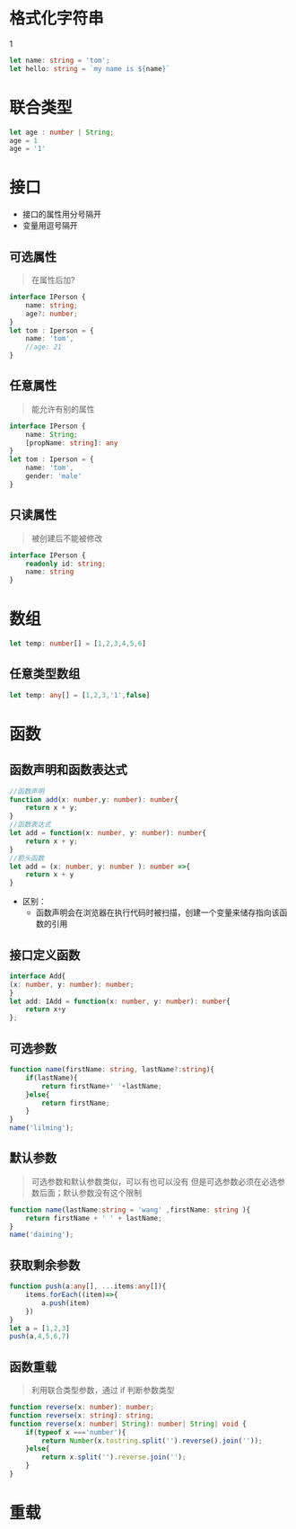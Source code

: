 # 格式化字符串
1
```typescript
let name: string = 'tom';
let hello: string = `my name is ${name}`
```
# 联合类型
```typescript
let age : number | String;
age = 1
age = '1'
```
# 接口
- 接口的属性用分号隔开
- 变量用逗号隔开
## 可选属性
> 在属性后加?
```typescript
interface IPerson {
	name: string;
	age?: number;
}
let tom : Iperson = {
	name: 'tom',
	//age: 21
}
```
## 任意属性
> 能允许有别的属性
```typescript
interface IPerson {
	name: String;
	[propName: string]: any
}
let tom : Iperson = {
	name: 'tom',
	gender: 'male'
}
```
## 只读属性
> 被创建后不能被修改
```typescript
interface IPerson {
	readonly id: string;
	name: string 
}
```
# 数组
```typescript
let temp: number[] = [1,2,3,4,5,6]
```
## 任意类型数组
```typescript
let temp: any[] = [1,2,3,'1',false]
```
# 函数
## 函数声明和函数表达式
```typescript
//函数声明
function add(x: number,y: number): number{
	return x + y;
}
//函数表达式
let add = function(x: number, y: number): number{
	return x + y;
}
//箭头函数
let add = (x: number, y: number ): number =>{
	return x + y
}
```
- 区别：
	- 函数声明会在浏览器在执行代码时被扫描，创建一个变量来储存指向该函数的引用
## 接口定义函数
```typescript
interface Add{
(x: number, y: number): number;
}
let add: IAdd = function(x: number, y: number): number{
	return x+y
};
```
## 可选参数
```typescript
function name(firstName: string, lastName?:string){
	if(lastName){
		return firstName+' '+lastName;
	}else{
		return firstName;
	}
}
name('lilming');
```
## 默认参数
> 可选参数和默认参数类似，可以有也可以没有
> 但是可选参数必须在必选参数后面；默认参数没有这个限制
```typescript
function name(lastName:string = 'wang' ,firstName: string ){
	return firstName + ' ' + lastName;
}
name('daiming');
```
## 获取剩余参数
```typescript
function push(a:any[], ...items:any[]){
	items.forEach((item)=>{
		a.push(item)
	})
}
let a = [1,2,3]
push(a,4,5,6,7)
```
## 函数重载
> 利用联合类型参数，通过 if 判断参数类型
```typescript
function reverse(x: number): number;
function reverse(x: string): string;
function reverse(x: number| String): number| String| void {
	if(typeof x ==='number'){
		return Number(x.tostring.split('').reverse().join(''));
	}else{
		return x.split('').reverse.join('');
	}
}
```
# 重载
